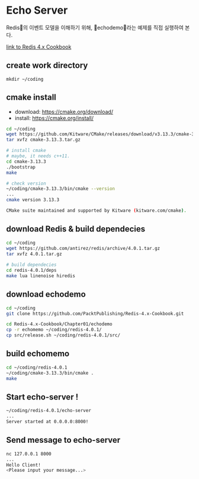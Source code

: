 # Echo Server

Redis의 이벤트 모델을 이해하기 위해, echodemo라는 예제를 직접 실행하여 본다.

[link to Redis 4.x Cookbook](https://subscription.packtpub.com/book/big_data_and_business_intelligence/9781783988167/1/ch01lvl1sec16/understanding-the-redis-event-model)


## create work directory
```
mkdir ~/coding
```

## cmake install
- download: https://cmake.org/download/
- install: https://cmake.org/install/
```bash
cd ~/coding
wget https://github.com/Kitware/CMake/releases/download/v3.13.3/cmake-3.13.3.tar.gz
tar xvfz cmake-3.13.3.tar.gz

# install cmake
# maybe, it needs c++11.
cd cmake-3.13.3
./bootstrap
make

# check version
~/coding/cmake-3.13.3/bin/cmake --version
...
cmake version 3.13.3

CMake suite maintained and supported by Kitware (kitware.com/cmake).
```

## download Redis & build dependecies
```bash
cd ~/coding
wget https://github.com/antirez/redis/archive/4.0.1.tar.gz
tar xvfz 4.0.1.tar.gz
 
# build dependecies
cd redis-4.0.1/deps
make lua linenoise hiredis
```

## download echodemo
```bash
cd ~/coding
git clone https://github.com/PacktPublishing/Redis-4.x-Cookbook.git

cd Redis-4.x-Cookbook/Chapter01/echodemo
cp -r echomemo ~/coding/redis-4.0.1/
cp src/release.sh ~/coding/redis-4.0.1/src/
```

## build echomemo
```bash
cd ~/coding/redis-4.0.1
~/coding/cmake-3.13.3/bin/cmake .
make
```

## Start echo-server !
```bash
~/coding/redis-4.0.1/echo-server
...
Server started at 0.0.0.0:8000!
```

## Send message to echo-server
```bash
nc 127.0.0.1 8000
...
Hello Client!
<Please input your message...>
```